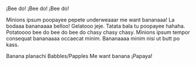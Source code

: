 ¡Bee do! ¡Bee do! ¡Bee do!



Minions ipsum poopayee pepete underweaaar me want bananaaa! La bodaaa bananaaaa belloo! Gelatooo jeje.
Tatata bala tu poopayee hahaha. Potatoooo bee do bee do bee do chasy chasy chasy.
Minions ipsum tempor consequat bananaaaa occaecat minim. Bananaaaa minim nisi ut butt po kass.



Banana planachi
Babbles/Papples
Me want banana
¡Papaya!
